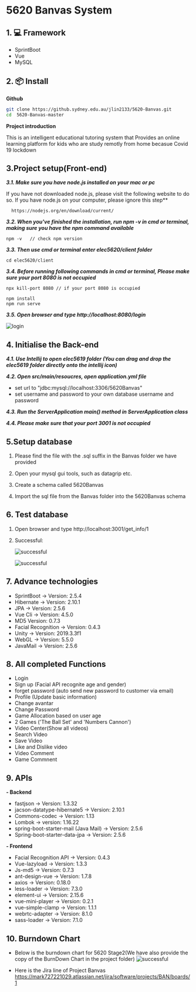 # 5620 Banvas System


## 1. 💻 Framework
- SprintBoot
- Vue
- MySQL

## 2. 📦 Install

**Github**
```bash
git clone https://github.sydney.edu.au/jlin2133/5620-Banvas.git
cd  5620-Banvas-master
```

**Project introduction**

This is an intelligent educational tutoring system that Provides an online learning platform for kids who are study remotly from home becasue Covid 19 lockdown

## 3.Project setup(Front-end)

***3.1. Make sure you have node.js installed on your mac or pc***

  If you have not downloaded node.js, please visit the following website to do so. If you have node.js on your computer, please ignore this step**

   ```
     https://nodejs.org/en/download/current/
   ```
  ***3.2. When you've finished the installation, run npm -v in cmd or terminal, making sure you have the npm command available***

   ```
   npm -v   // check npm version
   ```

 ***3.3. Then use cmd or terminal enter elec5620/client folder***
```
cd elec5620/client 
```

***3.4. Before running following commands in cmd or terminal, Please make sure your port 8080 is not occupied***

```
npx kill-port 8080 // if your port 8080 is occupied

npm install
npm run serve
```
***3.5. Open browser and type http://localhost:8080/login***

  ![login](https://github.sydney.edu.au/jlin2133/5620-Banvas/blob/master/README%20image/login.png)
   


## 4. Initialise the Back-end

***4.1. Use Intellij to open elec5619 folder (You can drag and drop the elec5619 folder directly onto the intellij icon)***

 ***4.2. Open src/main/resoucres, open application.yml file***

   - set url to "jdbc:mysql://localhost:3306/5620Banvas"
   - set username and password to your own database username and password

***4.3. Run the ServerApplication main() method in ServerApplication class***

***4.4. Please make sure that your port 3001 is not occupied***



## 5.Setup database

1. Please find the file with the .sql suffix in the Banvas folder we have provided

2. Open your mysql gui tools, such as datagrip etc.

3. Create a schema called 5620Banvas

4. Import the sql file from the Banvas folder into the 5620Banvas schema


## 6. Test database

1. Open browser and type http://localhost:3001/get_info/1
2. Successful:
   
   ![successful](https://github.sydney.edu.au/jlin2133/5620-Banvas/blob/master/README%20image/successful1.png)

   ![successful](https://github.sydney.edu.au/jlin2133/5620-Banvas/blob/master/README%20image/successful2.png)



## 7. Advance technologies
- SprintBoot   -> Version: 2.5.4
- Hibernate  -> Version: 2.10.1
- JPA  -> Version: 2.5.6
- Vue Cli  -> Version: 4.5.0
- MD5   Version: 0.7.3
- Facial Recognition  -> Version: 0.4.3
- Unity  -> Version: 2019.3.3f1
- WebGL    -> Version: 5.5.0
- JavaMail  -> Version: 2.5.6


## 8. All completed Functions

- Login 
- Sign up (Facial API recognite age and gender)
- forget password (auto send new password to customer via email)
- Profile (Update basic information)
- Change avantar
- Change Password
- Game Allocation based on user age
- 2 Games ('The Ball Set' and 'Numbers Cannon')
- Video Center(Show all videos)
- Search Video
- Save Video
- Like and Dislike video
- Video Comment 
- Game Commnent


## 9. APIs

**- Backend**
  - fastjson  -> Version: 1.3.32
  - jacson-datatype-hibernate5 -> Version: 2.10.1
  - Commons-codec -> Version: 1.13
  - Lombok -> version: 1.16.22
  - spring-boot-starter-mail (Java Mail) -> Version: 2.5.6
  - Spring-boot-starter-data-jpa -> Version: 2.5.6

**- Frontend**
  - Facial Recognition API -> Version: 0.4.3
  - Vue-lazyload -> Version: 1.3.3
  - Js-md5 -> Version: 0.7.3
  - ant-design-vue -> Version: 1.7.8
  - axios -> Version: 0.18.0
  - less-loader -> Version: 7.3.0
  - element-ui -> Version: 2.15.6
  - vue-mini-player -> Version: 0.2.1
  - vue-simple-clamp -> Version: 1.1.1
  - webrtc-adapter -> Version: 8.1.0
  - sass-loader -> Version: 7.1.0

## 10. Burndown Chart
   - Below is the burndown chart for 5620 Stage2(We have also provide the copy of the BurnDown Chart in the project folder)
   ![successful](https://github.sydney.edu.au/jlin2133/5620-Banvas/blob/master/README%20image/BurnDownChart.png)

   - Here is the Jira line of Project Banvas
      https://mark727221029.atlassian.net/jira/software/projects/BAN/boards/1